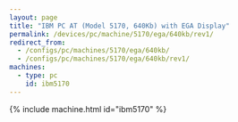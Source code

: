 ```yaml
---
layout: page
title: "IBM PC AT (Model 5170, 640Kb) with EGA Display"
permalink: /devices/pc/machine/5170/ega/640kb/rev1/
redirect_from:
  - /configs/pc/machines/5170/ega/640kb/
  - /configs/pc/machines/5170/ega/640kb/rev1/
machines:
  - type: pc
    id: ibm5170
---
```


{% include machine.html id="ibm5170" %}
